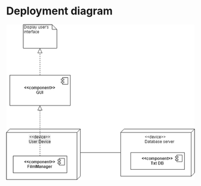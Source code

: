 # Deployment diagram

![Deployment diagram](https://github.com/Mouzer1/FilmManager/blob/master/Diagramms/Deployment/Deployment%20Diagram.png)
